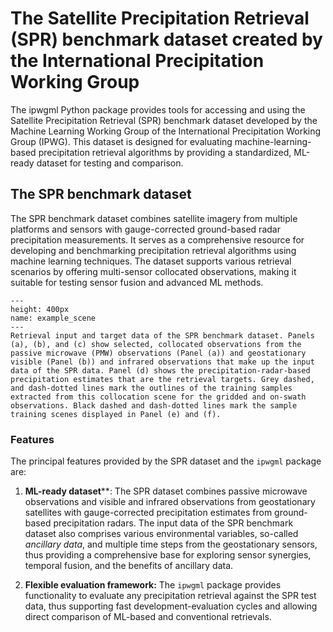 # The Satellite Precipitation Retrieval (SPR) benchmark dataset created by the International Precipitation Working Group

The ipwgml Python package provides tools for accessing and using the Satellite Precipitation Retrieval (SPR) benchmark dataset developed by the Machine Learning Working Group of the International Precipitation Working Group (IPWG). This dataset is designed for evaluating machine-learning-based precipitation retrieval algorithms by providing a standardized, ML-ready dataset for testing and comparison.

## The SPR benchmark dataset

The SPR benchmark dataset combines satellite imagery from multiple platforms and sensors with gauge-corrected ground-based radar precipitation measurements. It serves as a comprehensive resource for developing and benchmarking precipitation retrieval algorithms using machine learning techniques. The dataset supports various retrieval scenarios by offering multi-sensor collocated observations, making it suitable for testing sensor fusion and advanced ML methods.


```{figure} /figures/example_scene.png
---
height: 400px
name: example_scene
---
Retrieval input and target data of the SPR benchmark dataset. Panels (a), (b), and (c) show selected, collocated observations from the passive microwave (PMW) observations (Panel (a)) and geostationary visible (Panel (b)) and infrared observations that make up the input data of the SPR data. Panel (d) shows the precipitation-radar-based precipitation estimates that are the retrieval targets. Grey dashed, and dash-dotted lines mark the outlines of the training samples extracted from this collocation scene for the gridded and on-swath observations. Black dashed and dash-dotted lines mark the sample training scenes displayed in Panel (e) and (f).

```

### Features

The principal features provided by the SPR dataset and the ``ipwgml`` package are:


1. **ML-ready dataset****: The SPR dataset combines passive microwave observations and visible and infrared observations from geostationary satellites with gauge-corrected precipitation estimates from ground-based precipitation radars. The input data of the SPR benchmark dataset also comprises various environmental variables, so-called *ancillary data*, and multiple time steps from the geostationary sensors, thus providing a comprehensive base for exploring sensor synergies, temporal fusion, and the benefits of ancillary data.
   
2. **Flexible evaluation framework:** The ``ipwgml`` package provides functionality to evaluate any precipitation retrieval against the SPR test data, thus supporting fast development-evaluation cycles and allowing direct comparison of ML-based and conventional retrievals.
